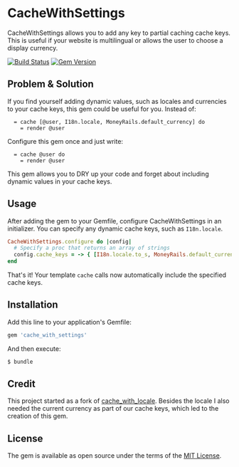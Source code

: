 # CacheWithSettings
CacheWithSettings allows you to add any key to partial caching cache keys. This is useful if your website is multilingual or allows the user to choose a display currency.

[![Build Status](https://travis-ci.org/richardvenneman/cache_with_settings.svg?branch=master)](https://travis-ci.org/richardvenneman/cache_with_settings)
[![Gem Version](https://badge.fury.io/rb/cache_with_settings.svg)](https://badge.fury.io/rb/cache_with_settings)

## Problem & Solution
If you find yourself adding dynamic values, such as locales and currencies to your cache keys, this gem could be useful for you. Instead of:

```
  = cache [@user, I18n.locale, MoneyRails.default_currency] do
    = render @user
```

Configure this gem once and just write:

```
  = cache @user do
    = render @user
```

This gem allows you to DRY up your code and forget about including dynamic values in your cache keys.

## Usage
After adding the gem to your Gemfile, configure CacheWithSettings in an initializer. You can specify any dynamic cache keys, such as `I18n.locale`.

```ruby
CacheWithSettings.configure do |config|
  # Specify a proc that returns an array of strings
  config.cache_keys = -> { [I18n.locale.to_s, MoneyRails.default_currency.to_s] }
end
```

That's it! Your template `cache` calls now automatically include the specified cache keys.

## Installation
Add this line to your application's Gemfile:

```ruby
gem 'cache_with_settings'
```

And then execute:
```bash
$ bundle
```

## Credit
This project started as a fork of [cache_with_locale](https://github.com/igorkasyanchuk/cache_with_locale). Besides the locale I also needed the current currency as part of our cache keys, which led to the creation of this gem.

## License
The gem is available as open source under the terms of the [MIT License](https://opensource.org/licenses/MIT).
